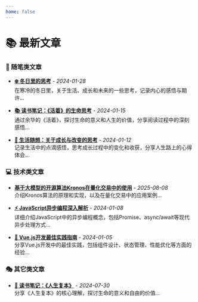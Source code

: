 ```yaml
---
home: false
---
```


# 📚 最新文章

### 📝 随笔类文章
- **[❄️ 冬日里的思考](/essays/winter-reflection.html)** - *2024-01-28*  
  在寒冷的冬日里，关于生活、成长和未来的一些思考，记录内心的感悟与期许...

- **[📚 读书笔记：《活着》的生命思考](/essays/reading-notes.html)** - *2024-01-15*  
  通过余华的《活着》，探讨生命的意义和人生的价值，分享阅读过程中的深刻感悟...

- **[🌱 生活随想：关于成长与改变的思考](/essays/life-thoughts.html)** - *2024-01-12*  
  记录生活中的点滴感悟，思考成长过程中的变化和收获，分享人生路上的心得体会...

### 💻 技术类文章
- **[基于大模型的开源算法Kronos在量化交易中的使用](/tech/Kronos-ml.html)** - *2025-08-08*  
  介绍Kronos算法的原理和实现，以及在量化交易中的应用案例...

- **[⚡ JavaScript异步编程深入解析](/tech/javascript-async.html)** - *2024-01-08*  
  详细介绍JavaScript中的异步编程概念，包括Promise、async/await等现代异步处理方式...

- **[🚀 Vue.js开发最佳实践指南](/tech/vue-best-practices.html)** - *2024-01-05*  
  分享Vue.js开发中的最佳实践，包括组件设计、状态管理、性能优化等方面的经验...

### 🎭 其它类文章
- **[📖 读书笔记：《人生复本》](/others/read-renshenfuben.html)** - *2024-07-30*  
  分享《人生复本》的核心理解，探讨生命的意义和自由的价值...
